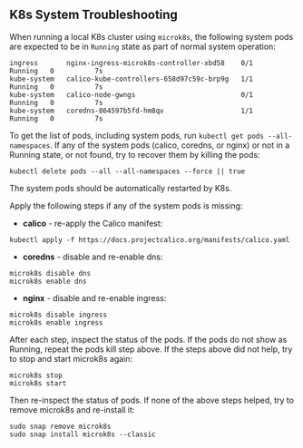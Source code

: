 ## K8s System Troubleshooting

When running a local K8s cluster using `microk8s`, the following system pods are expected to be in `Running` state as part of normal system operation: 

```
ingress       nginx-ingress-microk8s-controller-xbd58    0/1     Running   0          7s
kube-system   calico-kube-controllers-658d97c59c-brp9g   1/1     Running   0          7s
kube-system   calico-node-gwngs                          0/1     Running   0          7s
kube-system   coredns-864597b5fd-hm8qv                   1/1     Running   0          7s
```

To get the list of pods, including system pods, run `kubectl get pods --all-namespaces`.
If any of the system pods (calico, coredns, or nginx) or not in a Running state, or not found, try to recover them by killing the pods:  

```
kubectl delete pods --all --all-namespaces --force || true
```

The system pods should be automatically restarted by K8s.

Apply the following steps if any of the system pods is missing:
* **calico** - re-apply the Calico manifest:
```
kubectl apply -f https://docs.projectcalico.org/manifests/calico.yaml
```
* **coredns** - disable and re-enable dns:
```
microk8s disable dns
microk8s enable dns
```
* **nginx** - disable and re-enable ingress:
```
microk8s disable ingress
microk8s enable ingress
```

After each step, inspect the status of the pods. If the pods do not show as Running, repeat the pods kill step above.
If the steps above did not help, try to stop and start microk8s again:

```
microk8s stop
microk8s start
```

Then re-inspect the status of pods.
If none of the above steps helped, try to remove microk8s and re-install it:

```
sudo snap remove microk8s
sudo snap install microk8s --classic
```
